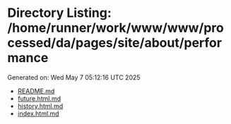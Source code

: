 # Directory Listing: /home/runner/work/www/www/processed/da/pages/site/about/performance
Generated on: Wed May  7 05:12:16 UTC 2025

- [README.md](README.md)
- [future.html.md](future.html.md)
- [history.html.md](history.html.md)
- [index.html.md](index.html.md)

